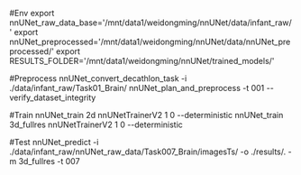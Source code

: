 #Env
export nnUNet_raw_data_base='/mnt/data1/weidongming/nnUNet/data/infant_raw/'
export nnUNet_preprocessed='/mnt/data1/weidongming/nnUNet/data/nnUNet_preprocessed/'
export RESULTS_FOLDER='/mnt/data1/weidongming/nnUNet/trained_models/'

#Preprocess
nnUNet_convert_decathlon_task -i ./data/infant_raw/Task01_Brain/
nnUNet_plan_and_preprocess -t 001 --verify_dataset_integrity

#Train
nnUNet_train 2d nnUNetTrainerV2 1 0 --deterministic
nnUNet_train 3d_fullres nnUNetTrainerV2 1 0 --deterministic

#Test
nnUNet_predict -i ./data/infant_raw/nnUNet_raw_data/Task007_Brain/imagesTs/ -o ./results/. -m 3d_fullres -t 007
